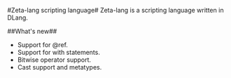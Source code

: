 #Zeta-lang scripting language#
Zeta-lang is a scripting language written in DLang.

##What's new##
 - Support for @ref.
 - Support for with statements.
 - Bitwise operator support.
 - Cast support and metatypes.
